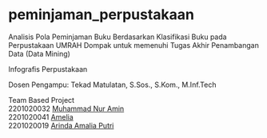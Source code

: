 # peminjaman_perpustakaan
Analisis Pola Peminjaman Buku Berdasarkan Klasifikasi Buku pada Perpustakaan UMRAH Dompak untuk memenuhi Tugas Akhir Penambangan Data (Data Mining) <br>

Infografis Perpustakaan <br>

Dosen Pengampu: Tekad Matulatan, S.Sos., S.Kom., M.Inf.Tech 

Team Based Project <br>
2201020032 [Muhammad Nur Amin](https://github.com/zerohige) <br>
2201020041 [Amelia](https://github.com/Mellias) <br>
2201020019 [Arinda Amalia Putri](https://github.com/arndalya) <br>

